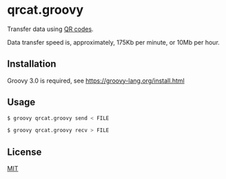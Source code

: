 # qrcat.groovy

Transfer data using [QR codes](https://en.wikipedia.org/wiki/QR_code).

Data transfer speed is, approximately, 175Kb per minute, or 10Mb per hour.

## Installation

Groovy 3.0 is required, see <https://groovy-lang.org/install.html>

## Usage

```bash
$ groovy qrcat.groovy send < FILE

$ groovy qrcat.groovy recv > FILE
```

## License

[MIT](https://choosealicense.com/licenses/mit/)
